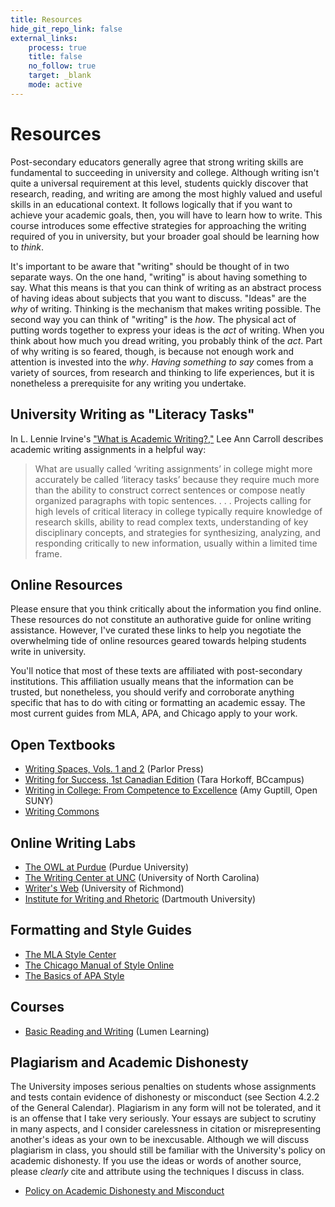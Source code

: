 ```yaml
---
title: Resources
hide_git_repo_link: false
external_links:
    process: true
    title: false
    no_follow: true
    target: _blank
    mode: active
---
```


# Resources

Post-secondary educators generally agree that strong writing skills are fundamental to succeeding in university and college. Although writing isn't quite a universal requirement at this level, students quickly discover that research, reading, and writing are among the most highly valued and useful skills in an educational context. It follows logically that if you want to achieve your academic goals, then, you will have to learn how to write. This course introduces some effective strategies for approaching the writing required of you in university, but your broader goal should be learning how to *think*. 

It's important to be aware that "writing" should be thought of in two separate ways. On the one hand, "writing" is about having something to say. What this means is that you can think of writing as an abstract process of having ideas about subjects that you want to discuss. "Ideas" are the *why* of writing. Thinking is the mechanism that makes writing possible. The second way you can think of "writing" is the _how_. The physical act of putting words together to express your ideas is the *act* of writing. When you think about how much you dread writing, you probably think of the *act*. Part of why writing is so feared, though, is because not enough work and attention is invested into the *why*. *Having something to say* comes from a variety of sources, from research and thinking to life experiences, but it is nonetheless a prerequisite for any writing you undertake. 

## University Writing as "Literacy Tasks"

In L. Lennie Irvine's ["What is Academic Writing?,"](http://www.parlorpress.com/pdf/irvin--what-is-academic-writing.pdf) Lee Ann Carroll describes academic writing assignments in a helpful way:

> What are usually called ‘writing assignments’ in college might more accurately be called ‘literacy tasks’ because they require much more than the ability to construct correct sentences or compose neatly organized paragraphs with topic sentences. . . . Projects calling for high levels of critical literacy in college typically require knowledge of research skills, ability to read complex texts, understanding of key disciplinary concepts, and strategies for synthesizing, analyzing, and responding critically to new information, usually within a limited time frame.

## Online Resources 

Please ensure that you think critically about the information you find online. These resources do not constitute an authorative guide for online writing assistance. However, I've curated these links to help you negotiate the overwhelming tide of online resources geared towards helping students write in university. 

You'll notice that most of these texts are affiliated with post-secondary institutions. This affiliation usually means that the information can be trusted, but nonetheless, you should verify and corroborate anything specific that has to do with citing or formatting an academic essay. The most current guides from MLA, APA, and Chicago apply to your work. 

## Open Textbooks

* [Writing Spaces, Vols. 1 and 2](http://writingspaces.org/essays) (Parlor Press)
* [Writing for Success, 1st Canadian Edition](https://opentextbc.ca/writingforsuccess/) (Tara Horkoff, BCcampus)
* [Writing in College: From Competence to Excellence](http://textbooks.opensuny.org/writing-in-college-from-competence-to-excellence/) (Amy Guptill, Open SUNY)
* [Writing Commons](https://writingcommons.org/)

## Online Writing Labs

* [The OWL at Purdue](https://owl.english.purdue.edu/) (Purdue University)
* [The Writing Center at UNC](http://writingcenter.unc.edu/) (University of North Carolina)
* [Writer's Web](http://writing2.richmond.edu/writing/wweb.html) (University of Richmond)
* [Institute for Writing and Rhetoric](https://writing-speech.dartmouth.edu/learning/materials) (Dartmouth University)

## Formatting and Style Guides

* [The MLA Style Center](https://style.mla.org/)
* [The Chicago Manual of Style Online](http://www.chicagomanualofstyle.org/tools_citationguide.html)
* [The Basics of APA Style](http://www.apastyle.org/learn/index.aspx)

## Courses

* [Basic Reading and Writing](https://courses.lumenlearning.com/basicreadingandwriting/) (Lumen Learning)

## Plagiarism and Academic Dishonesty

The University imposes serious penalties on students whose assignments and tests contain evidence of dishonesty or misconduct (see Section 4.2.2 of the General Calendar). Plagiarism in any form will not be tolerated, and it is an offense that I take very seriously. Your essays are subject to scrutiny in many aspects, and I consider carelessness in citation or misrepresenting another's ideas as your own to be inexcusable. Although we will discuss plagiarism in class, you should still be familiar with the University's policy on academic dishonesty. If you use the ideas or words of another source, please *clearly* cite and attribute using the techniques I discuss in class. 

* [Policy on Academic Dishonesty and Misconduct](https://www.brandonu.ca/senate-office/files/2010/12/Academic-Dishonesty-Misconduct-Policy.pdf)